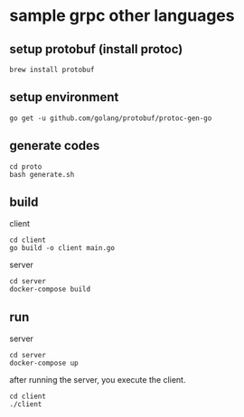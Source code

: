 # sample grpc other languages

## setup protobuf (install protoc)

```shell
brew install protobuf
```

## setup environment

```shell
go get -u github.com/golang/protobuf/protoc-gen-go
```

## generate codes

```shell
cd proto
bash generate.sh
```

## build

client

```shell
cd client
go build -o client main.go
```

server

```shell
cd server
docker-compose build
```

## run

server

```shell
cd server
docker-compose up
```

after running the server, you execute the client.

```shell
cd client
./client
```
